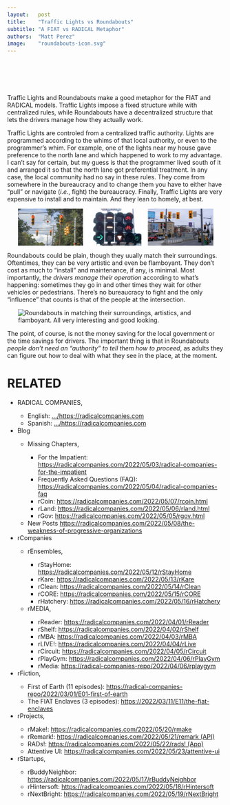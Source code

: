```yaml
---
layout:   post
title:    "Traffic Lights vs Roundabouts"
subtitle: "A FIAT vs RADICAL Metaphor"
authors:  "Matt Perez"
image:    "roundabouts-icon.svg"
---
```


<div style="display:none;">
 <p>Traffic Lights and Roundabouts make a good metaphor for the difference between FIAT vs RADICAL models.</p>
</div>

<h1>&nbsp;</h1>
 <p>Traffic Lights and Roundabouts make a good metaphor for the <span class="_paradigm">FIAT</span> and <span class="_paradigm">RADICAL</span> models. Traffic Lights impose a fixed structure while with centralized rules, while Roundabouts have a decentralized structure that lets the drivers manage how they actually work.</p>
 <p>Traffic Lights are controled from a centralized traffic authority. Lights are programmed according to the whims of that local authority, or even to the programmer’s whim. For example, one of the lights near my house gave preference to the north lane and which happened to work to my advantage. I can’t say for certain, but my guess is that the programmer lived south of it and arranged it so that the north lane got preferential treatment. In any case, the local community had no say in these rules. They come from somewhere in the bureaucracy and to change them you have to either have &ldquo;pull&rdquo; or navigate (<em>i.e.</em>, fight) the bureaucracy. Finally, Traffic Lights are very expensive to install and to maintain. And they lean to homely, at best.</p>
 <img
  style="display:block; margin:0 auto; width:90%; "
  src="/assets/img/traffic-lights.svg"
  alt="Traffic lights hanging from power cables in the US, Europe, and Mexico: all pretty ugly.">
 <p>Roundabouts could be plain, though they uually match their surroundings. Oftentimes, they can be very artistic and even be flamboyant. They don’t cost as much to &ldquo;install&rdquo; and maintenance, if any, is minimal. Most importantly, <em>the drivers manage their operation</em> according to what’s happening: sometimes they go in and other times they wait for other vehicles or pedestrians. There&rsquo;s no bureaucracy to fight and the only &ldquo;influence&rdquo; that counts is that of the people at the intersection.</p>
 <img
  style="display:block; margin:0 auto; width:90%; "
  src="/assets/img/roundabouts.svg"
  alt="Roundabouts in matching their surroundings, artistics, and flamboyant. All very interesting and good looking.">
 <p>The point, of course, is not the money saving for the local government or the time savings for drivers. The important thing is that in Roundabouts <em>people don&rsquo;t need an &ldquo;authority&rdquo; to tell them how to proceed</em>, as adults they can figure out how to deal with what they see in the place, at the moment.</p>

<h1 class="_section">RELATED</h1>
 <ul>
  <li>RADICAL COMPANIES,</li>
   <ul>
    <li><a>English</a>: <a href="https://radicalcompanies.com" target="_blank">&hellip;/https://radicalcompanies.com</a></li>
    <li><a>Spanish</a>: <a href="https://radicalcompanies.com" target="_blank">&hellip;/https://radicalcompanies.com</a></li>
   </ul>
  <li>Blog</li>
   <ul>
    <li>Missing Chapters,</li>
     <ul>
      <li>For the Impatient: <a href="https://radicalcompanies.com/2022/05/03/radical-companies-for-the-impatient" target="_blank">https://radicalcompanies.com/2022/05/03/radical-companies-for-the-impatient</a></li>
      <li>Frequently Asked Questions (FAQ): <a href="https://radicalcompanies.com/2022/05/04/radical-companies-faq" target="_blank">https://radicalcompanies.com/2022/05/04/radical-companies-faq</a></li>
      <li>rCoin: <a href="https://radicalcompanies.com/2022/05/07/rcoin.html" target="_blank">https://radicalcompanies.com/2022/05/07/rcoin.html</a></li>
      <li>rLand: <a href="https://radicalcompanies.com/2022/05/06/rland.html" target="_blank">https://radicalcompanies.com/2022/05/06/rland.html</a></li>
      <li>rGov: <a href="https://radicalcompanies.com/2022/05/05/rgov.html" target="_blank">https://radicalcompanies.com/2022/05/05/rgov.html</a></li>
     </ul>
    <li>New Posts <a href="https://radicalcompanies.com/2022/05/08/the-weakness-of-progressive-organizations" target="_blank">https://radicalcompanies.com/2022/05/08/the-weakness-of-progressive-organizations</a></li>
   </ul>
  <li>rCompanies</li>
   <ul>
    <li>rEnsembles,</li>
     <ul>
      <li> rStayHome: <a href="https://radicalcompanies.com/2022/05/12/rStayHome" target="_blank">https://radicalcompanies.com/2022/05/12/rStayHome</a></li>
      <li>     rKare: <a href="https://radicalcompanies.com/2022/05/13/rKare" target="_blank">https://radicalcompanies.com/2022/05/13/rKare</a></li>
      <li>    rClean: <a href="https://radicalcompanies.com/2022/05/14/rClean" target="_blank">https://radicalcompanies.com/2022/05/14/rClean</a></li>
      <li>     rCORE: <a href="https://radicalcompanies.com/2022/05/15/rCORE" target="_blank">https://radicalcompanies.com/2022/05/15/rCORE</a></li>
      <li>rHatchery: <a href="https://radicalcompanies.com/2022/05/16/rHatchery" target="_blank">https://radicalcompanies.com/2022/05/16/rHatchery</a></li>
     </ul>
    <li>rMEDIA,</li>
     <ul>
      <li> rReader: <a href="https://radicalcompanies.com/2022/04/01/rReader" target="_blank">https://radicalcompanies.com/2022/04/01/rReader</a></li>
      <li>  rShelf: <a href="https://radicalcompanies.com/2022/04/02/rShelf" target="_blank">https://radicalcompanies.com/2022/04/02/rShelf</a></li>
      <li>    rMBA: <a href="https://radicalcompanies.com/2022/04/03/rMBA" target="_blank">https://radicalcompanies.com/2022/04/03/rMBA</a></li>
      <li>  rLIVE!: <a href="https://radicalcompanies.com/2022/04/04/rLive" target="_blank">https://radicalcompanies.com/2022/04/04/rLive</a></li>
      <li>rCircuit: <a href="https://radicalcompanies.com/2022/04/05/rCircuit" target="_blank">https://radicalcompanies.com/2022/04/05/rCircuit</a></li>
      <li>rPlayGym: <a href="https://radicalcompanies.com/2022/04/06/rPlayGym" target="_blank">https://radicalcompanies.com/2022/04/06/rPlayGym</a></li>
      <li>  rMedia: <a href="https://radical-companies-repo/2022/04/06/rplaygym" target="_blank">https://radical-companies-repo/2022/04/06/rplaygym</a></li>
    </ul>
   </ul>
  <li>rFiction,</li>
   <ul>
    <li>  First of Earth (11 episodes): <a href="https://radical-companies-repo/2022/03/01/E01-first-of-earth" target="_blank">https://radical-companies-repo/2022/03/01/E01-first-of-earth</a></li>
    <li>The FIAT Enclaves (3 episodes): <a href="https://2022/03/11/E11/the-fiat-enclaves" target="_blank">https://2022/03/11/E11/the-fiat-enclaves</a></li>
   </ul>
  <li>rProjects,</li>
   <ul>
    <li>      rMake!: <a href="https://radicalcompanies.com/2022/05/20/rmake" target="_blank">https://radicalcompanies.com/2022/05/20/rmake</a></li>
    <li>    rRemark!: <a href="https://radicalcompanies.com/2022/05/21/remark" target="_blank">https://radicalcompanies.com/2022/05/21/remark (API)</a></li>
    <li>       RADs!: <a href="https://radicalcompanies.com/2022/05/22/rads!" target="_blank">https://radicalcompanies.com/2022/05/22/rads! (App)</a></li>
    <li>Attentive UI: <a href="https://radicalcompanies.com/2022/05/23/attentive-ui" target="_blank">https://radicalcompanies.com/2022/05/23/attentive-ui</a></li>
   </ul>
  <li>rStartups,</li>
   <ul>
    <li>rBuddyNeighbor: <a href="https://radicalcompanies.com/2022/05/17/rBuddyNeighbor" target="_blank">https://radicalcompanies.com/2022/05/17/rBuddyNeighbor</a></li>
    <li>   rHintersoft: <a href="https://radicalcompanies.com/2022/05/18/rHintersoft" target="_blank">https://radicalcompanies.com/2022/05/18/rHintersoft</a></li> 
    <li>   rNextBright: <a href="https://radicalcompanies.com/2022/05/19/rNextBright" target="_blank">https://radicalcompanies.com/2022/05/19/rNextBright</a></li>
   </ul>
 </ul>
